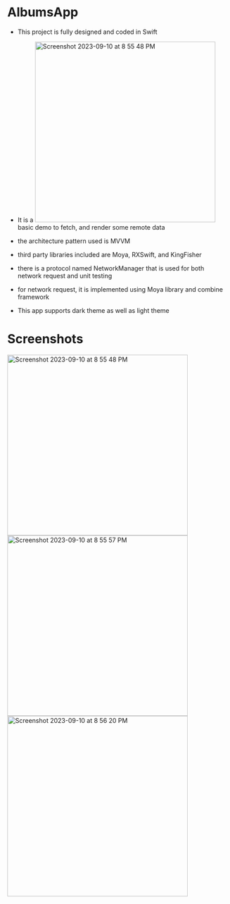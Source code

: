 # AlbumsApp

- This project is fully designed and coded in Swift

- It is a <img width="410" alt="Screenshot 2023-09-10 at 8 55 48 PM" src="https://github.com/abdelrahmansalahkhamis/AlbumsApp/assets/33458355/c2681433-eb32-4480-9b45-40e150d89901"> basic demo to fetch, and render some remote data

- the architecture pattern used is MVVM

- third party libraries included are Moya, RXSwift, and KingFisher

- there is a protocol named NetworkManager that is used for both network request and unit testing

- for network request, it is implemented using Moya library and combine framework

- This app supports dark theme as well as light theme

# Screenshots

<img width="410" alt="Screenshot 2023-09-10 at 8 55 48 PM" src="https://github.com/abdelrahmansalahkhamis/AlbumsApp/assets/33458355/1644fd4a-9622-4502-a803-ce87acdad40f">
<img width="410" alt="Screenshot 2023-09-10 at 8 55 57 PM" src="https://github.com/abdelrahmansalahkhamis/AlbumsApp/assets/33458355/13864819-4960-49c4-be10-d4b8ea6539dd">
<img width="410" alt="Screenshot 2023-09-10 at 8 56 20 PM" src="https://github.com/abdelrahmansalahkhamis/AlbumsApp/assets/33458355/f5f8755a-95e6-4bce-bb67-822b3f560c92">

